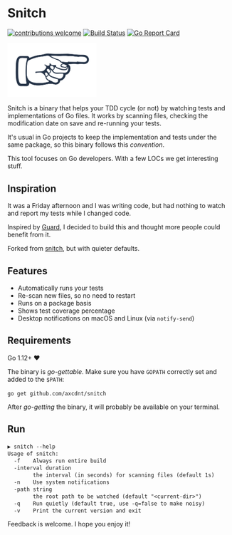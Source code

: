 # Snitch

[![contributions welcome](https://img.shields.io/badge/contributions-welcome-brightgreen.svg?style=flat)](https://github.com/axcdnt/snitch/issues)
[![Build Status](https://travis-ci.org/axcdnt/snitch.svg?branch=master)](https://travis-ci.org/axcdnt/snitch)
[![Go Report Card](https://goreportcard.com/badge/github.com/axcdnt/snitch)](https://goreportcard.com/report/github.com/axcdnt/snitch)

<img src="https://github.com/axcdnt/snitch/blob/master/logo.png" width="200">

Snitch is a binary that helps your TDD cycle (or not) by watching tests and implementations of Go files.
It works by scanning files, checking the modification date on save and re-running your tests.

It's usual in Go projects to keep the implementation and tests under the same package, so this binary follows this _convention_.

This tool focuses on Go developers. With a few LOCs we get interesting stuff.

## Inspiration

It was a Friday afternoon and I was writing code, but had nothing to watch and report my tests while I changed code.

Inspired by [Guard](https://github.com/guard/guard), I decided to build this and thought more people could benefit from it.

Forked from [snitch](https://github.com/axcdnt/snitch), but with quieter defaults.

## Features

- Automatically runs your tests
- Re-scan new files, so no need to restart
- Runs on a package basis
- Shows test coverage percentage
- Desktop notifications on macOS and Linux (via `notify-send`)

## Requirements

Go 1.12+ :heart:

The binary is _go-gettable_. Make sure you have `GOPATH` correctly set and added to the `$PATH`:

`go get github.com/axcdnt/snitch`

After _go-getting_ the binary, it will probably be available on your terminal.

## Run

```
▶ snitch --help
Usage of snitch:
  -f    Always run entire build
  -interval duration
    	the interval (in seconds) for scanning files (default 1s)
  -n    Use system notifications
  -path string
    	the root path to be watched (default "<current-dir>")
  -q    Run quietly (default true, use -q=false to make noisy)
  -v    Print the current version and exit
```

Feedback is welcome. I hope you enjoy it!

